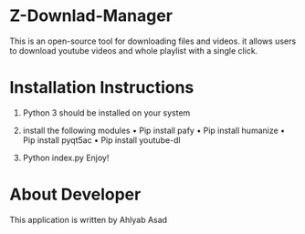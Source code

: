 # Z-Downlad-Manager
This is an open-source tool for downloading files and videos. it allows users to download youtube videos and whole playlist with a single click.

# Installation Instructions
1. Python 3 should be installed on your system
2. install the following modules
  •	Pip install pafy
  •	Pip install humanize
  •	Pip install pyqt5ac
  •	Pip install youtube-dl
  
3. Python index.py
Enjoy!

# About Developer
This application is written by Ahlyab Asad

